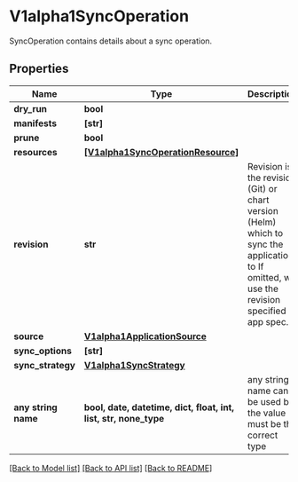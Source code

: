 # V1alpha1SyncOperation

SyncOperation contains details about a sync operation.

## Properties
Name | Type | Description | Notes
------------ | ------------- | ------------- | -------------
**dry_run** | **bool** |  | [optional] 
**manifests** | **[str]** |  | [optional] 
**prune** | **bool** |  | [optional] 
**resources** | [**[V1alpha1SyncOperationResource]**](V1alpha1SyncOperationResource.md) |  | [optional] 
**revision** | **str** | Revision is the revision (Git) or chart version (Helm) which to sync the application to If omitted, will use the revision specified in app spec. | [optional] 
**source** | [**V1alpha1ApplicationSource**](V1alpha1ApplicationSource.md) |  | [optional] 
**sync_options** | **[str]** |  | [optional] 
**sync_strategy** | [**V1alpha1SyncStrategy**](V1alpha1SyncStrategy.md) |  | [optional] 
**any string name** | **bool, date, datetime, dict, float, int, list, str, none_type** | any string name can be used but the value must be the correct type | [optional]

[[Back to Model list]](../README.md#documentation-for-models) [[Back to API list]](../README.md#documentation-for-api-endpoints) [[Back to README]](../README.md)


